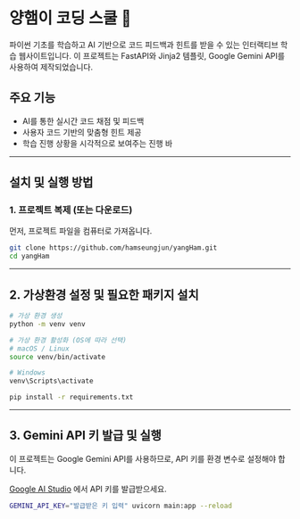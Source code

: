 # 양햄이 코딩 스쿨 🐹

파이썬 기초를 학습하고 AI 기반으로 코드 피드백과 힌트를 받을 수 있는 인터랙티브 학습 웹사이트입니다. 이 프로젝트는 FastAPI와 Jinja2 템플릿, Google Gemini API를 사용하여 제작되었습니다.

## 주요 기능

* AI를 통한 실시간 코드 채점 및 피드백
* 사용자 코드 기반의 맞춤형 힌트 제공
* 학습 진행 상황을 시각적으로 보여주는 진행 바

---

## 설치 및 실행 방법

### 1. 프로젝트 복제 (또는 다운로드)

먼저, 프로젝트 파일을 컴퓨터로 가져옵니다.

```bash
git clone https://github.com/hamseungjun/yangHam.git
cd yangHam
```

---
## 2. 가상환경 설정 및 필요한 패키지 설치
```bash
# 가상 환경 생성
python -m venv venv

# 가상 환경 활성화 (OS에 따라 선택)
# macOS / Linux
source venv/bin/activate

# Windows
venv\Scripts\activate

pip install -r requirements.txt

```

---

## 3. Gemini API 키 발급 및 실행

이 프로젝트는 Google Gemini API를 사용하므로, API 키를 환경 변수로 설정해야 합니다.

[Google AI Studio](https://aistudio.google.com/prompts/new_chat) 에서 API 키를 발급받으세요.

```bash
GEMINI_API_KEY="발급받은 키 입력" uvicorn main:app --reload

```
#